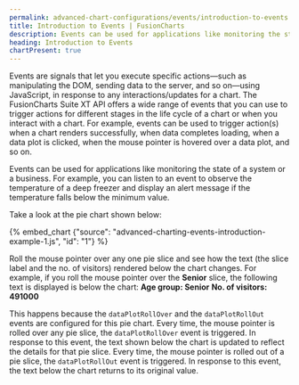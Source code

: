 ```yaml
---
permalink: advanced-chart-configurations/events/introduction-to-events.html
title: Introduction to Events | FusionCharts
description: Events can be used for applications like monitoring the state of a system or a business.
heading: Introduction to Events
chartPresent: true
---
```


Events are signals that let you execute specific actions—such as manipulating the DOM, sending data to the server, and so on—using JavaScript, in response to any interactions/updates for a chart. The FusionCharts Suite XT API offers a wide range of events that you can use to trigger actions for different stages in the life cycle of a chart or when you interact with a chart. For example, events can be used to trigger action(s) when a chart renders successfully, when data completes loading, when a data plot is clicked, when the mouse pointer is hovered over a data plot, and so on.

Events can be used for applications like monitoring the state of a system or a business. For example, you can listen to an event to observe the temperature of a deep freezer and display an alert message if the temperature falls below the minimum value.

Take a look at the pie chart shown below:

{% embed_chart {"source": "advanced-charting-events-introduction-example-1.js", "id": "1"} %}

Roll the mouse pointer over any one pie slice and see how the text (the slice label and the no. of visitors) rendered below the chart changes.
For example, if you roll the mouse pointer over the __Senior__ slice, the following text is displayed is below the chart:
__Age group: Senior__
__No. of visitors: 491000__

This happens because the `dataPlotRollOver` and the `dataPlotRollOut` events are configured for this pie chart. Every time, the mouse pointer is rolled over any pie slice, the `dataPlotRollOver` event is triggered. In response to this event, the text shown below the chart is updated to reflect the details for that pie slice.
Every time, the mouse pointer is rolled out of a pie slice, the `dataPlotRollOut` event is triggered. In response to this event, the text below the chart returns to its original value.
